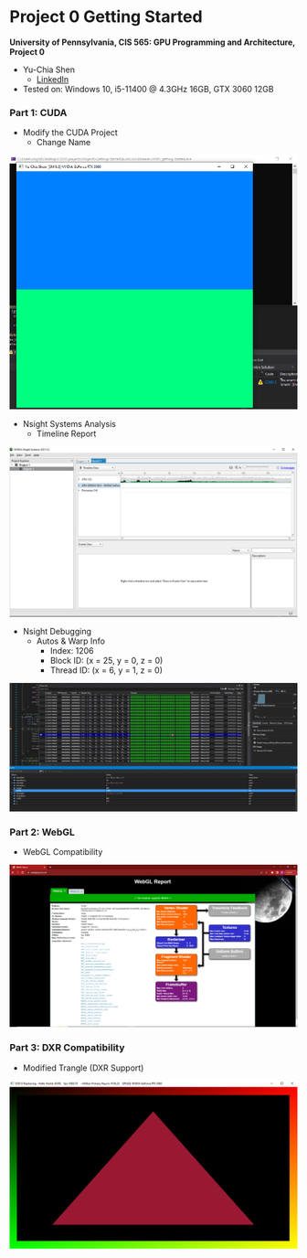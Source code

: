 Project 0 Getting Started
====================

**University of Pennsylvania, CIS 565: GPU Programming and Architecture, Project 0**

* Yu-Chia Shen
  * [LinkedIn](https://www.linkedin.com/in/ycshen0831/)
* Tested on: Windows 10, i5-11400 @ 4.3GHz 16GB, GTX 3060 12GB

### Part 1: CUDA
* Modify the CUDA Project
  * Change Name

![](./images/name.png)

* Nsight Systems Analysis
  * Timeline Report

![](./images/Timeline.png)

* Nsight Debugging
  * Autos & Warp Info
    * Index: 1206
    * Block ID: (x = 25, y = 0, z = 0)
    * Thread ID: (x = 6, y = 1, z = 0)

![](./images/Autos.png)

### Part 2: WebGL
* WebGL Compatibility 

![](./images/WebGL.png)

### Part 3: DXR Compatibility
* Modified Trangle (DXR Support)

![](./images/DXR.png)